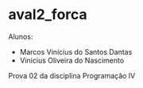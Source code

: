 # aval2_forca

 Alunos:
  - Marcos Vinícius do Santos Dantas
  - Vinicius Oliveira do Nascimento

Prova 02 da disciplina Programação IV
